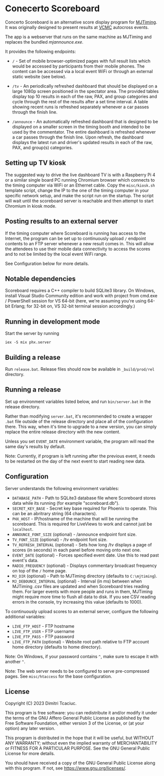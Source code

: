 # Conecerto Scoreboard

Concerto Scoreboard is an alternative score display program for
[MJTiming](https://github.com/mjtiming/mjtiming). It was originally designed to
present results at [VCMC](https://vcmc.ca/) autocross events.

The app is a webserver that runs on the same machine as MJTiming and replaces
the bundled *mjannounce.exe*.

It provides the following endpoints:

* `/` - Set of mobile browser-optimized pages with full result lists which
  would be accessed by participants from their mobile phones. The content can be
  accessed via a local event WiFi or through an external static website (see below).

* `/tv` - An periodically refreshed dashboard that should be displayed on a large
  1080p screen positioned in the spectator area. The provided tables display
  top 10 results in each of the raw, PAX, and group categories and cycle
  through the rest of the results after a set time interval. A table showing
  recent runs is refreshed separately whenever a car passes through the finish
  line.

* `/announce` - An automatically refreshed dashboard that is designed to be
  displayed on a smaller screen in the timing booth and intended to be used by
  the commentator. The entire dashboard is refreshed whenever a car passes
  through the finish line. Upon refresh, the dashboard displays the latest run
  and driver's updated results in each of the raw, PAX, and group(s)
  categories.

## Setting up TV kiosk

The suggested way to drive the live dashboard TV is with a Raspberry Pi 4 or a
similar single board PC running Chromium browser which connects to the timing
computer via WiFi or an Ethernet cable. Copy the `misc/kiosk.sh` template
script, change the IP to the one of the timing computer in your specific
network setup, and make the script run on the startup. The script will wait
until the scoreboard server is reachable and then attempt to start Chromium in
kiosk mode.

## Posting results to an external server

If the timing computer where Scoreboard is running has access to the Internet,
the program can be set up to continuously upload `/` endpoint contents to an
FTP server whenever a new result comes in. This will allow the attendees to use
their mobile data connectivity to access the scores and to not be limited by
the local event WiFi range.

See Configuration below for more details.

## Notable dependencies

Scoreboard requires a C++ compiler to build SQLite3 library. On Windows, install
Visual Studio Community edition and work with project from cmd.exe / PowerShell
session for VS 64-bit (here, we're assuming you're using 64-bit Erlang; for
32-bit on, VS 32-bit terminal session accordingly.)

## Running in development mode

Start the server by running

```
iex -S mix phx.server
```
## Building a release

Run `release.bat`. Release files should now be available in `_build/prod/rel`
directory.

## Running a release

Set up environment variables listed below, and run `bin/server.bat` in the
release directory.

Rather than modifying `server.bat`, it's recommended to create a wrapper `.bat`
file outside of the release directory and place all of the configuration there.
This way, when it's time to upgrade to a new version, you can simply replace
the entire release directory with the new content.

Unless you set `EVENT_DATE` environment variable, the program will read the
same day's results by default.

Note: Currently, if program is left running after the previous event, it needs
to be restarted on the day of the next event to start reading new data.

## Configuration

Server understands the following environment variables:

* `DATABASE_PATH` - Path to SQLite3 database file where Scoreboard stores data
  while its running (for example "scoreboard.db").
* `SECRET_KEY_BASE` - Secret key base required for Phoenix to operate. This can
  be an abritrary string (64 characters).
* `PHX_HOST` - IP/hostname of the machine that will be running the scoreboard.
  This is required for LiveViews to work and cannot just be `localhost`.
* `ANNOUNCE_FONT_SIZE` (optional) - /announce endpoint font size.
* `TV_FONT_SIZE` (optional) - /tv endpoint font size.
* `TV_REFRESH_INTERVAL` (optional) - Sets how long /tv displays a page of
  scores (in seconds) in each panel before moving onto next one.
* `EVENT_DATE` (optional) - Forces specified event date. Use this to read past event's data.
* `RADIO_FREQUENCY` (optional) - Displays commentary broadcast frequency on top of the `/` home page.
* `MJ_DIR` (optional) - Path to MJTiming directory (defaults to `C:\mjtiming`).
* `MJ_DEBOUNCE_INTERVAL` (optional) - Interval (in ms) between when MJTiming .csv
  files are updated and when Scoreboard tries reading them. For larger events
  with more people and runs in them, MJTiming might require more time to flush
  all data to disk. If you see CSV reading errors in the console, try
  increasing this value (defaults to 1000).

To continuously upload scores to an external server, configure the following additional variables:
* `LIVE_FTP_HOST` - FTP hostname
* `LIVE_FTP_USER` - FTP username
* `LIVE_FTP_PASS` - FTP password
* `LIVE_FTP_PATH` (optional) - Website root path relative to FTP account home directory (defaults to home directory).

Note: On Windows, if your password contains `^`, make sure to escape it with another `^`.

Note: The web server needs to be configured to serve pre-compressed pages. See
`misc/htaccess` for the base configuration.

## License

Copyright (C) 2023 Dimitri Tcaciuc.

This program is free software: you can redistribute it and/or modify it under
the terms of the GNU Affero General Public License as published by the Free
Software Foundation, either version 3 of the License, or (at your option) any
later version.

This program is distributed in the hope that it will be useful, but WITHOUT ANY
WARRANTY; without even the implied warranty of MERCHANTABILITY or FITNESS FOR A
PARTICULAR PURPOSE. See the GNU General Public License for more details.

You should have received a copy of the GNU General Public License along with
this program. If not, see <https://www.gnu.org/licenses/>.
